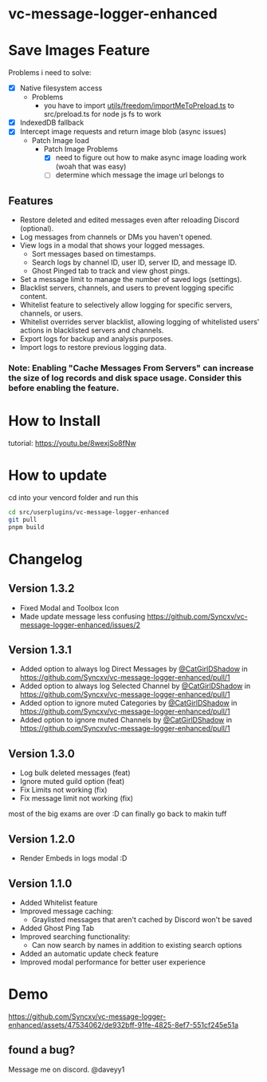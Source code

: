 # vc-message-logger-enhanced

# Save Images Feature

Problems i need to solve:

-   [x] Native filesystem access
    -   Problems
        -   you have to import [utils/freedom/importMeToPreload.ts](https://github.com/Syncxv/vc-message-logger-enhanced/blob/save-images/utils/freedom/importMeToPreload.ts) to src/preload.ts for node js fs to work
-   [x] IndexedDB fallback
-   [x] Intercept image requests and return image blob (async issues)
    -   Patch Image load
        -   Patch Image Problems
            -   [x] need to figure out how to make async image loading work (woah that was easy)
            -   [ ] determine which message the image url belongs to

## Features

-   Restore deleted and edited messages even after reloading Discord (optional).
-   Log messages from channels or DMs you haven't opened.
-   View logs in a modal that shows your logged messages.
    -   Sort messages based on timestamps.
    -   Search logs by channel ID, user ID, server ID, and message ID.
    -   Ghost Pinged tab to track and view ghost pings.
-   Set a message limit to manage the number of saved logs (settings).
-   Blacklist servers, channels, and users to prevent logging specific content.
-   Whitelist feature to selectively allow logging for specific servers, channels, or users.
-   Whitelist overrides server blacklist, allowing logging of whitelisted users' actions in blacklisted servers and channels.
-   Export logs for backup and analysis purposes.
-   Import logs to restore previous logging data.

### **Note:** Enabling "Cache Messages From Servers" can increase the size of log records and disk space usage. Consider this before enabling the feature.

# How to Install

tutorial: https://youtu.be/8wexjSo8fNw

# How to update

cd into your vencord folder and run this

```bash
cd src/userplugins/vc-message-logger-enhanced
git pull
pnpm build
```

# Changelog

## Version 1.3.2

-   Fixed Modal and Toolbox Icon
-   Made update message less confusing https://github.com/Syncxv/vc-message-logger-enhanced/issues/2

## Version 1.3.1

-   Added option to always log Direct Messages by [@CatGirlDShadow](https://github.com/CatGirlDShadow) in https://github.com/Syncxv/vc-message-logger-enhanced/pull/1
-   Added option to always log Selected Channel by [@CatGirlDShadow](https://github.com/CatGirlDShadow) in https://github.com/Syncxv/vc-message-logger-enhanced/pull/1
-   Added option to ignore muted Categories by [@CatGirlDShadow](https://github.com/CatGirlDShadow) in https://github.com/Syncxv/vc-message-logger-enhanced/pull/1
-   Added option to ignore muted Channels by [@CatGirlDShadow](https://github.com/CatGirlDShadow) in https://github.com/Syncxv/vc-message-logger-enhanced/pull/1

## Version 1.3.0

-   Log bulk deleted messages (feat)
-   Ignore muted guild option (feat)
-   Fix Limits not working (fix)
-   Fix message limit not working (fix)

most of the big exams are over :D
can finally go back to makin tuff

## Version 1.2.0

-   Render Embeds in logs modal :D

## Version 1.1.0

-   Added Whitelist feature
-   Improved message caching:
    -   Graylisted messages that aren't cached by Discord won't be saved
-   Added Ghost Ping Tab
-   Improved searching functionality:
    -   Can now search by names in addition to existing search options
-   Added an automatic update check feature
-   Improved modal performance for better user experience

# Demo

https://github.com/Syncxv/vc-message-logger-enhanced/assets/47534062/de932bff-91fe-4825-8ef7-551cf245e51a

## found a bug?

Message me on discord. @daveyy1
